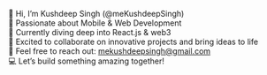 👋 Hi, I’m Kushdeep Singh (@meKushdeepSingh)<br/>
🚀 Passionate about Mobile & Web Development<br/>
🌱 Currently diving deep into React.js & web3<br/>
🤝 Excited to collaborate on innovative projects and bring ideas to life<br/>
📧 Feel free to reach out: mekushdeepsingh@gmail.com<br/>
💻 Let’s build something amazing together!<br/>
